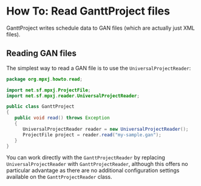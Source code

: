 # How To: Read GanttProject files
GanttProject writes schedule data to GAN files (which are actually just XML files).

## Reading GAN files
The simplest way to read a GAN file is to use the `UniversalProjectReader`:

```java
package org.mpxj.howto.read;

import net.sf.mpxj.ProjectFile;
import net.sf.mpxj.reader.UniversalProjectReader;

public class GanttProject
{
   public void read() throws Exception
   {
      UniversalProjectReader reader = new UniversalProjectReader();
      ProjectFile project = reader.read("my-sample.gan");
   }
}

```

You can work directly with the `GanttProjectReader` by replacing
`UniversalProjectReader` with `GanttProjectReader`, although this offers no
particular advantage as there are no additional configuration settings available
on the `GanttProjectReader` class.
